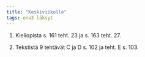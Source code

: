 ```yaml
---
title: "Keskiviikolle"
tags: ena3 läksyt
---
```

1. Kieliopista s. 161 teht. 23 ja s. 163 teht. 27.

2. Tekstistä 9 tehtävät C ja D s. 102 ja teht. E s. 103.
